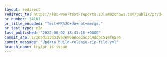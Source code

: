 ```yaml
---
layout: redirect
redirect_to: https://a8c-woo-test-reports.s3.amazonaws.com/public/pr/34161/e2e/index.html
pr_number: 34161
pr_title_encoded: "Test+PR%2C+do+not+merge."
pr_test_type: e2e
last_published: "2022-08-02 18:41:16 +0000"
commit_sha: 2726ad113d33987e960ece3ac3c4dd6c51efe5a6
commit_message: "Update build-release-zip-file.yml"
branch_name: try/pr-is-issue
---
```

